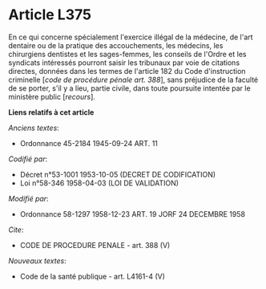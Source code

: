 # Article L375

En ce qui concerne spécialement l'exercice illégal de la médecine, de l'art dentaire ou de la pratique des accouchements, les
médecins, les chirurgiens dentistes et les sages-femmes, les conseils de l'Ordre et les syndicats intéressés pourront saisir
les tribunaux par voie de citations directes, données dans les termes de l'article 182 du Code d'instruction criminelle
[*code de procédure pénale art. 388*], sans préjudice de la faculté de se porter, s'il y a lieu, partie civile, dans toute
poursuite intentée par le ministère public [*recours*].

**Liens relatifs à cet article**

_Anciens textes_:

  - Ordonnance 45-2184 1945-09-24 ART. 11

_Codifié par_:

  - Décret n°53-1001 1953-10-05 (DECRET DE CODIFICATION)
  - Loi n°58-346 1958-04-03 (LOI DE VALIDATION)

_Modifié par_:

  - Ordonnance 58-1297 1958-12-23 ART. 19 JORF 24 DECEMBRE 1958

_Cite_:

  - CODE DE PROCEDURE PENALE - art. 388 (V)

_Nouveaux textes_:

  - Code de la santé publique - art. L4161-4 (V)
